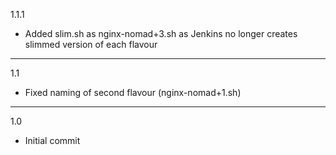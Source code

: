 1.1.1

* Added slim.sh as nginx-nomad+3.sh as Jenkins no longer creates slimmed version of each flavour

---

1.1

* Fixed naming of second flavour (nginx-nomad+1.sh)

---

1.0

* Initial commit
